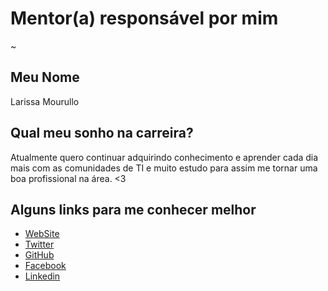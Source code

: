 # Mentor(a) responsável por mim

~

## Meu Nome

Larissa Mourullo

## Qual meu sonho na carreira?

Atualmente quero continuar adquirindo conhecimento e aprender cada dia mais com as comunidades de TI e muito estudo para assim me tornar uma boa profissional na área. <3

## Alguns links para me conhecer melhor

- [WebSite](http://larismourullo.github.io)
- [Twitter](https://twitter.com/larismourullo)
- [GitHub](https://github.com/larismourullo)
- [Facebook](https://www.facebook.com/larissamourullo)
- [Linkedin](https://br.linkedin.com/in/larissa-mourullo-040073b9/)
